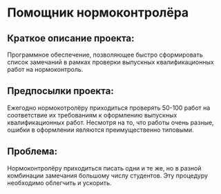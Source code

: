 # Помощник нормоконтролёра
## Краткое описание проекта:
Программное обеспечение, позволяющее быстро сформировать список замечаний в рамках проверки выпускных квалификационных работ на нормоконтроль.
## Предпосылки проекта:
Ежегодно нормокотролёру приходиться проверять 50-100 работ на соответствие их требованиям к оформлению выпускных квалификационных работ. Несмотря на то, что работы очень разные, ошибки в оформлении являются преимущественно типовыми.
## Проблема:
Нормоконтролёру приходиться писать одни и те же, но в разной комбинации замечания большому числу студентов. Эту процедуру необходимо облегчить и ускорить.
